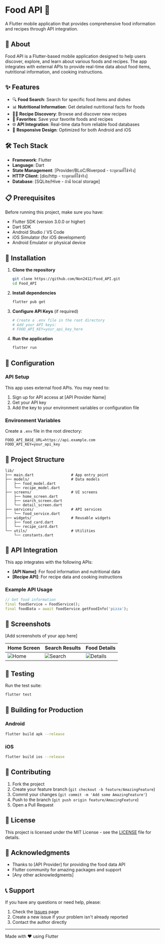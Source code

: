 # Food API 🍕

A Flutter mobile application that provides comprehensive food information and recipes through API integration.

## 📱 About

Food API is a Flutter-based mobile application designed to help users discover, explore, and learn about various foods and recipes. The app integrates with external APIs to provide real-time data about food items, nutritional information, and cooking instructions.

## ✨ Features

- 🔍 **Food Search**: Search for specific food items and dishes
- 📊 **Nutritional Information**: Get detailed nutritional facts for foods
- 👨‍🍳 **Recipe Discovery**: Browse and discover new recipes
- 💾 **Favorites**: Save your favorite foods and recipes
- 🌐 **API Integration**: Real-time data from reliable food databases
- 📱 **Responsive Design**: Optimized for both Android and iOS

## 🛠️ Tech Stack

- **Framework**: Flutter
- **Language**: Dart
- **State Management**: [Provider/BLoC/Riverpod - ระบุตามที่ใช้จริง]
- **HTTP Client**: [dio/http - ระบุตามที่ใช้จริง]
- **Database**: [SQLite/Hive - ถ้ามี local storage]

## 📋 Prerequisites

Before running this project, make sure you have:

- Flutter SDK (version 3.0.0 or higher)
- Dart SDK
- Android Studio / VS Code
- iOS Simulator (for iOS development)
- Android Emulator or physical device

## 🚀 Installation

1. **Clone the repository**
   ```bash
   git clone https://github.com/Non2412/Food_API.git
   cd Food_API
   ```

2. **Install dependencies**
   ```bash
   flutter pub get
   ```

3. **Configure API Keys** (if required)
   ```bash
   # Create a .env file in the root directory
   # Add your API keys:
   # FOOD_API_KEY=your_api_key_here
   ```

4. **Run the application**
   ```bash
   flutter run
   ```

## 🔧 Configuration

### API Setup
This app uses external food APIs. You may need to:

1. Sign up for API access at [API Provider Name]
2. Get your API key
3. Add the key to your environment variables or configuration file

### Environment Variables
Create a `.env` file in the root directory:
```env
FOOD_API_BASE_URL=https://api.example.com
FOOD_API_KEY=your_api_key
```

## 📂 Project Structure

```
lib/
├── main.dart                 # App entry point
├── models/                   # Data models
│   ├── food_model.dart
│   └── recipe_model.dart
├── screens/                  # UI screens
│   ├── home_screen.dart
│   ├── search_screen.dart
│   └── detail_screen.dart
├── services/                 # API services
│   └── food_service.dart
├── widgets/                  # Reusable widgets
│   ├── food_card.dart
│   └── recipe_card.dart
└── utils/                    # Utilities
    └── constants.dart
```

## 🔗 API Integration

This app integrates with the following APIs:
- **[API Name]**: For food information and nutritional data
- **[Recipe API]**: For recipe data and cooking instructions

### Example API Usage
```dart
// Get food information
final foodService = FoodService();
final foodData = await foodService.getFoodInfo('pizza');
```

## 📱 Screenshots

[Add screenshots of your app here]

| Home Screen | Search Results | Food Details |
|-------------|----------------|--------------|
| ![Home](screenshots/home.png) | ![Search](screenshots/search.png) | ![Details](screenshots/details.png) |

## 🧪 Testing

Run the test suite:
```bash
flutter test
```

## 🚀 Building for Production

### Android
```bash
flutter build apk --release
```

### iOS
```bash
flutter build ios --release
```

## 🤝 Contributing

1. Fork the project
2. Create your feature branch (`git checkout -b feature/AmazingFeature`)
3. Commit your changes (`git commit -m 'Add some AmazingFeature'`)
4. Push to the branch (`git push origin feature/AmazingFeature`)
5. Open a Pull Request

## 📄 License

This project is licensed under the MIT License - see the [LICENSE](LICENSE) file for details.



## 🙏 Acknowledgments

- Thanks to [API Provider] for providing the food data API
- Flutter community for amazing packages and support
- [Any other acknowledgments]

## 📞 Support

If you have any questions or need help, please:
1. Check the [Issues](https://github.com/Non2412/Food_API/issues) page
2. Create a new issue if your problem isn't already reported
3. Contact the author directly

---

Made with ❤️ using Flutter
